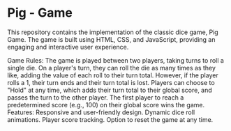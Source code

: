 # Pig - Game

This repository contains the implementation of the classic dice game, Pig Game. The game is built using HTML, CSS, and JavaScript, providing an engaging and interactive user experience.

Game Rules:
The game is played between two players, taking turns to roll a single die.
On a player's turn, they can roll the die as many times as they like, adding the value of each roll to their turn total.
However, if the player rolls a 1, their turn ends and their turn total is lost.
Players can choose to "Hold" at any time, which adds their turn total to their global score, and passes the turn to the other player.
The first player to reach a predetermined score (e.g., 100) on their global score wins the game.
Features:
Responsive and user-friendly design.
Dynamic dice roll animations.
Player score tracking.
Option to reset the game at any time.

